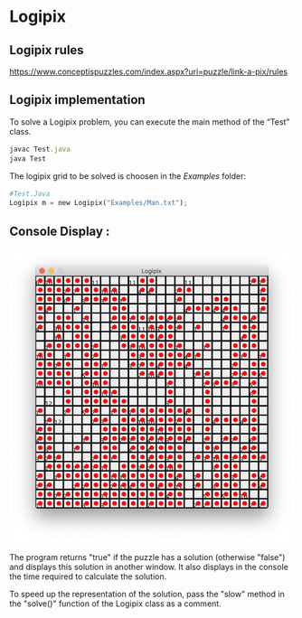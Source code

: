 # Logipix

## Logipix rules

https://www.conceptispuzzles.com/index.aspx?uri=puzzle/link-a-pix/rules

## Logipix implementation

To solve a Logipix problem, you can execute the main method of the “Test” class.



```js
javac Test.java
java Test
```
 The logipix grid to be solved is choosen in the *Examples* folder:

 ```python
 #Test.Java
 Logipix m = new Logipix("Examples/Man.txt");
 ```

## Console Display : 

![](grid_example.png)

The program returns "true" if the puzzle has a solution (otherwise "false") and displays this solution in another window. It also displays in the console the time required to calculate the solution.

To speed up the representation of the solution, pass the "slow" method in the "solve()" function of the Logipix class as a comment.
